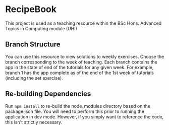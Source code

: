 # RecipeBook

This project is used as a teaching resource within the BSc Hons. Advanced Topics in Computing module (UHI)

## Branch Structure

You can use this resource to view solutions to weekly exercises. Choose the branch corresponding to the week of teaching. Each branch contains the app in the state of end of the tutorials for any given week. For example, branch 1 has the app complete as of the end of the 1st week of tutorials (including the set exercise). 

## Re-building Dependencies

Run `npm install` to re-build the node_modules directory based on the package.json file. You will need to perform this prior to running the application in dev mode. However, if you simply want to reference the code, this isn't strictly necessary. 
